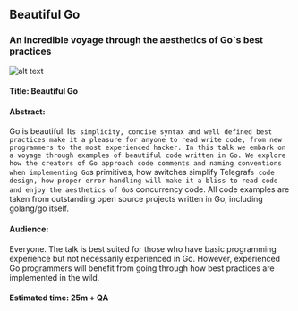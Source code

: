 
## Beautiful Go
### An incredible voyage through the aesthetics of Go`s best practices 

![alt text](https://github.com/gpestana/dry-toolkit/talks/beautiful_go_2017/the_starry_night_van_gogh.png)

#### Title: Beautiful Go

#### Abstract:
Go is beautiful. It`s simplicity, concise syntax and well defined best practices
make it a pleasure for anyone to read write code, from new programmers to the
most experienced hacker. In this talk we embark on a voyage through examples of
beautiful code written in Go. We explore how the creators of Go approach
code comments and naming conventions when implementing Go`s primitives, how 
switches simplify Telegraf`s code design, how proper error handling will make it
a bliss to read code and enjoy the aesthetics of Go`s concurrency code.
All code examples are taken from outstanding open source projects written in Go,
including golang/go itself.

#### Audience:
Everyone. The talk is best suited for those who have basic programming
experience but not necessarily experienced in Go. However, experienced Go 
programmers will benefit from going through how best practices are implemented 
in the wild.

#### Estimated time: 25m + QA
